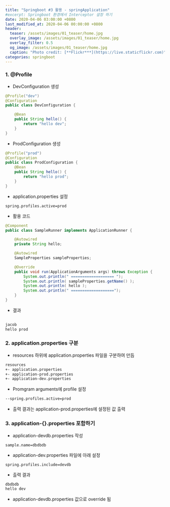 ```yaml
---
title: "Springboot #3 활용 - springApplication"
#excerpt: Springboot 환경에서 Interceptor 설정 하기  
date: 2020-04-06 03:00:00 +0800
last_modified_at: 2020-04-06 00:00:00 +0800
header:
  teaser: /assets/images/01_teaser/home.jpg
  overlay_image: /assets/images/01_teaser/home.jpg
  overlay_filter: 0.5
  og_image: /assets/images/01_teaser/home.jpg
  caption: "Photo credit: [**Flickr***](https://live.staticflickr.com)"
categories: springboot
---
```



### 1. @Profile

- DevConfiguration 생성

```java
@Profile("dev")
@Configuration
public class DevConfiguration {

    @Bean
    public String hello() {
        return "hello dev";
    }
}
```

- ProdConfiguration 생성

```java
@Profile("prod")
@Configuration
public class ProdConfiguration {
    @Bean
    public String hello() {
        return "hello prod";
    }
}
```

- application.properties 설정

```properties
spring.profiles.active=prod
```

- 활용 코드

```java 
@Component
public class SampleRunner implements ApplicationRunner {

    @Autowired
    private String hello;

    @Autowired
    SampleProperties sampleProperties;

    @Override
    public void run(ApplicationArguments args) throws Exception {
        System.out.println(" =================== ");
        System.out.println( sampleProperties.getName() );
        System.out.println( hello );
        System.out.println(" ===================");
    }
}
```

- 결과

```sh 
 
jacob
hello prod

```

### 2. application.properties 구분

- resources 하위에 application.properties 파일을 구분하여 만듬

```sh 
resources
+- application.properties
+- application-prod.properties
+- application-dev.properties
```

- Promgram arguments에 profile 설정

```sh 
--spring.profiles.active=prod
```

- 출력 결과는 application-prod.properties에 설정된 값 출력

### 3. application-{}.properties 포함하기

- application-devdb.properties 작성

```properties
sample.name=dbdbdb
```

- application-dev.properties 파일에 아래 설정 

```properties
spring.profiles.include=devdb
```

- 출력 결과

```sh 
dbdbdb
hello dev
```

- application-devdb.properties 값으로 override 됨
